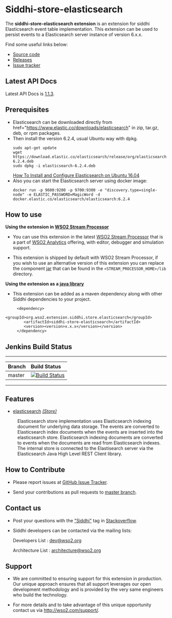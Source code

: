 Siddhi-store-elasticsearch
======================================

The **siddhi-store-elasticsearch extension** is an extension for siddhi Elasticsearch event table implementation. This extension can be used to persist events to a
Elasticsearch server instance of version 6.x.x.

Find some useful links below:

* <a target="_blank" href="https://github.com/wso2-extensions/siddhi-store-elasticsearch">Source code</a>
* <a target="_blank" href="https://github.com/wso2-extensions/siddhi-store-elasticsearch/releases">Releases</a>
* <a target="_blank" href="https://github.com/wso2-extensions/siddhi-store-elasticsearch/issues">Issue tracker</a>

## Latest API Docs 

Latest API Docs is <a target="_blank" href="https://wso2-extensions.github.io/siddhi-store-elasticsearch/api/1.1.3">1.1.3</a>.

## Prerequisites
 - Elasticsearch can be downloaded directly from href="https://www.elastic.co/downloads/elasticsearch" in zip, tar.gz, deb, or rpm packages. 
 - Then install the version 6.2.4, usual Ubuntu way with dpkg.
   ```
   sudo apt-get update
   wget https://download.elastic.co/elasticsearch/release/org/elasticsearch/distribution/deb/elasticsearch/6.2.4/elasticsearch-6.2.4.deb
   sudo dpkg -i elasticsearch-6.2.4.deb
   ```
   <a href="https://www.digitalocean.com/community/tutorials/how-to-install-and-configure-elasticsearch-on-ubuntu-16-04">How To Install and Configure Elasticsearch on Ubuntu 16.04</a>
 - Also you can start the Elasticsearch server using docker image:
   ```
   docker run -p 9600:9200 -p 9700:9300 -e "discovery.type=single-node" -e ELASTIC_PASSWORD=MagicWord -d docker.elastic.co/elasticsearch/elasticsearch:6.2.4
   ```
 
## How to use 

**Using the extension in <a target="_blank" href="https://github.com/wso2/product-sp">WSO2 Stream Processor</a>**

* You can use this extension in the latest <a target="_blank" href="https://github.com/wso2/product-sp/releases">WSO2 Stream Processor</a> that is a part of <a target="_blank" href="http://wso2.com/analytics?utm_source=gitanalytics&utm_campaign=gitanalytics_Jul17">WSO2 Analytics</a> offering, with editor, debugger and simulation support. 

* This extension is shipped by default with WSO2 Stream Processor, if you wish to use an alternative version of this extension you can replace the component <a target="_blank" href="https://github.com/wso2-extensions/siddhi-store-elasticsearch/releases">jar</a> that can be found in the `<STREAM_PROCESSOR_HOME>/lib` directory.

**Using the extension as a <a target="_blank" href="https://wso2.github.io/siddhi/documentation/running-as-a-java-library">java library</a>**

* This extension can be added as a maven dependency along with other Siddhi dependencies to your project.

```
     <dependency>
        <groupId>org.wso2.extension.siddhi.store.elasticsearch</groupId>
        <artifactId>siddhi-store-elasticsearch</artifactId>
        <version><version>x.x.x</version></version>
     </dependency>
```

## Jenkins Build Status

---

|  Branch | Build Status |
| :------ |:------------ | 
| master  | [![Build Status](https://wso2.org/jenkins/job/siddhi/job/siddhi-store-elasticsearch/badge/icon)](https://wso2.org/jenkins/job/siddhi/job/siddhi-store-elasticsearch/) |

---

## Features

* <a target="_blank" href="https://wso2-extensions.github.io/siddhi-store-elasticsearch/api/1.1.3/#elasticsearch-store">elasticsearch</a> *<a target="_blank" href="https://wso2.github.io/siddhi/documentation/siddhi-4.0/#store">(Store)</a>*<br><div style="padding-left: 1em;"><p>Elasticsearch store implementation uses Elasticsearch indexing document for underlying data storage. The events are converted to Elasticsearch index documents when the events are inserted into the elasticsearch store. Elasticsearch indexing documents are converted to events when the documents are read from Elasticsearch indexes. The internal store is connected to the Elastisearch server via the Elasticsearch Java High Level REST Client library.</p></div>

## How to Contribute
 
  * Please report issues at <a target="_blank" href="https://github.com/wso2-extensions/siddhi-store-elasticsearch/issues">GitHub Issue Tracker</a>.
  
  * Send your contributions as pull requests to <a target="_blank" href="https://github.com/wso2-extensions/siddhi-store-elasticsearch/tree/master">master branch</a>. 
 
## Contact us 

 * Post your questions with the <a target="_blank" href="http://stackoverflow.com/search?q=siddhi">"Siddhi"</a> tag in <a target="_blank" href="http://stackoverflow.com/search?q=siddhi">Stackoverflow</a>. 
 
 * Siddhi developers can be contacted via the mailing lists:
 
    Developers List   : [dev@wso2.org](mailto:dev@wso2.org)
    
    Architecture List : [architecture@wso2.org](mailto:architecture@wso2.org)
 
## Support 

* We are committed to ensuring support for this extension in production. Our unique approach ensures that all support leverages our open development methodology and is provided by the very same engineers who build the technology. 

* For more details and to take advantage of this unique opportunity contact us via <a target="_blank" href="http://wso2.com/support?utm_source=gitanalytics&utm_campaign=gitanalytics_Jul17">http://wso2.com/support/</a>. 
